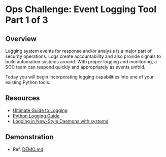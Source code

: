 # Ops Challenge: Event Logging Tool Part 1 of 3

## Overview

Logging system events for response and/or analysis is a major part of security operations. Logs create accountability and also provide signals to build automation systems around. With proper logging and
monitoring, a SOC team can respond quickly and appropriately as events unfold.

Today you will begin incorporating logging capabilities into one of your existing Python tools.

## Resources

- [Ultimate Guide to Logging](https://www.loggly.com/ultimate-guide/python-logging-basics/)
- [Python Logging Guide](https://www.machinelearningplus.com/python/python-logging-guide/)
- [Logging in New-Style Daemons with systemd](https://www.loggly.com/blog/logging-in-new-style-daemons-with-systemd/)

## Demonstration

- Ref. [DEMO.md](DEMO.md)
